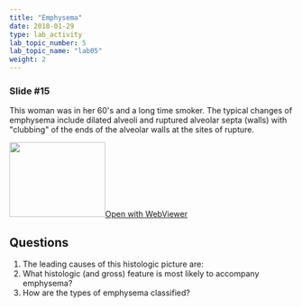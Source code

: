 ```yaml
---
title: "Emphysema"
date: 2018-01-29
type: lab_activity
lab_topic_number: 5
lab_topic_name: "lab05"
weight: 2
---
```

<div class="entrybody">
<h3>Slide #15</h3>

<p>This woman was in her 60's and a long time smoker. The typical changes of emphysema include dilated alveoli and ruptured alveolar septa (walls) with "clubbing" of the ends of the alveolar walls at the sites of rupture.<br clear="all"></p>

<div class="thumbnail"><a href="http://virtualslides.cumc.columbia.edu/Lung%20Path%2002.svs/view.apml?" target="_blank"><img alt="" src="http://pathologylab.ccnmtl.columbia.edu/assets/images/slide_lungpath02.jpg" width="170" height="133" class="mt-image-left"></a><a href="http://virtualslides.cumc.columbia.edu/Lung%20Path%2002.svs/view.apml?" target="_blank">Open with WebViewer</a></div>

<h2>Questions</h2>


<ol>
<li>The leading causes of this histologic picture are:</li>
<li>What histologic (and gross) feature is most likely to accompany emphysema?</li>
<li>How are the types of emphysema classified?</li>
</ol>


						
</div>
